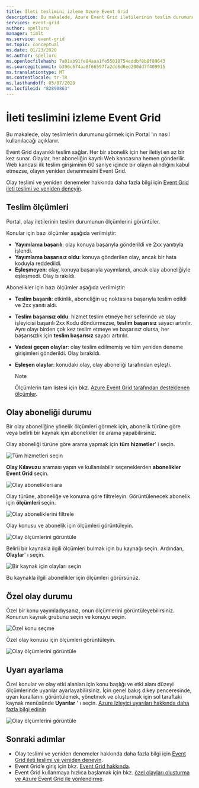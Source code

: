 ```yaml
---
title: İleti teslimini izleme Azure Event Grid
description: Bu makalede, Azure Event Grid iletilerinin teslim durumunu görmek için Azure portal nasıl kullanılacağı açıklanır.
services: event-grid
author: spelluru
manager: timlt
ms.service: event-grid
ms.topic: conceptual
ms.date: 01/23/2020
ms.author: spelluru
ms.openlocfilehash: 7a01ab91fe84aaa1fe55018754eddbf8b8f89643
ms.sourcegitcommit: b396c674aa8f66597fa2dd6d6ed200dd7f409915
ms.translationtype: MT
ms.contentlocale: tr-TR
ms.lasthandoff: 05/07/2020
ms.locfileid: "82890863"
---
```

# <a name="monitor-event-grid-message-delivery"></a>İleti teslimini izleme Event Grid 

Bu makalede, olay teslimlerin durumunu görmek için Portal 'ın nasıl kullanılacağı açıklanır.

Event Grid dayanıklı teslim sağlar. Her bir abonelik için her iletiyi en az bir kez sunar. Olaylar, her aboneliğin kayıtlı Web kancasına hemen gönderilir. Web kancası ilk teslim girişiminin 60 saniye içinde bir olayın alındığını kabul etmezse, olayın yeniden denenmesini Event Grid.

Olay teslimi ve yeniden denemeler hakkında daha fazla bilgi için [Event Grid ileti teslimi ve yeniden deneyin](delivery-and-retry.md).

## <a name="delivery-metrics"></a>Teslim ölçümleri

Portal, olay iletilerinin teslim durumunun ölçümlerini görüntüler.

Konular için bazı ölçümler aşağıda verilmiştir:

* **Yayımlama başarılı**: olay konuya başarıyla gönderildi ve 2xx yanıtıyla işlendi.
* **Yayımlama başarısız oldu**: konuya gönderilen olay, ancak bir hata koduyla reddedildi.
* **Eşleşmeyen**: olay, konuya başarıyla yayımlandı, ancak olay aboneliğiyle eşleşmedi. Olay bırakıldı.

Abonelikler için bazı ölçümler aşağıda verilmiştir:

* **Teslim başarılı**: etkinlik, aboneliğin uç noktasına başarıyla teslim edildi ve 2xx yanıtı aldı.
* **Teslim başarısız oldu**: hizmet teslim etmeye her seferinde ve olay işleyicisi başarılı 2xx Kodu döndürmezse, **teslim başarısız** sayacı artırılır. Aynı olayı birden çok kez teslim etmeye ve başarısız olursa, her başarısızlık için **teslim başarısız** sayacı artırılır.
* **Vadesi geçen olaylar**: olay teslim edilmemiş ve tüm yeniden deneme girişimleri gönderildi. Olay bırakıldı.
* **Eşleşen olaylar**: konudaki olay, olay aboneliği tarafından eşleşti.

    > [!NOTE]
    > Ölçümlerin tam listesi için bkz. [Azure Event Grid tarafından desteklenen ölçümler](metrics.md).

## <a name="event-subscription-status"></a>Olay aboneliği durumu

Bir olay aboneliğine yönelik ölçümleri görmek için, abonelik türüne göre veya belirli bir kaynak için abonelikler ile arama yapabilirsiniz.

Olay aboneliği türüne göre arama yapmak için **tüm hizmetler**' i seçin.

![Tüm hizmetleri seçin](./media/monitor-event-delivery/all-services.png)

**Olay Kılavuzu** araması yapın ve kullanılabilir seçeneklerden **abonelikler Event Grid** seçin.

![Olay abonelikleri ara](./media/monitor-event-delivery/search-and-select.png)

Olay türüne, aboneliğe ve konuma göre filtreleyin. Görüntülenecek abonelik için **ölçümleri** seçin.

![Olay aboneliklerini filtrele](./media/monitor-event-delivery/filter-events.png)

Olay konusu ve abonelik için ölçümleri görüntüleyin.

![Olay ölçümlerini görüntüle](./media/monitor-event-delivery/subscription-metrics.png)

Belirli bir kaynakla ilgili ölçümleri bulmak için bu kaynağı seçin. Ardından, **Olaylar**' ı seçin.

![Bir kaynak için olayları seçin](./media/monitor-event-delivery/select-events.png)

Bu kaynakla ilgili abonelikler için ölçümleri görürsünüz.

## <a name="custom-event-status"></a>Özel olay durumu

Özel bir konu yayımladıysanız, onun ölçümlerini görüntüleyebilirsiniz. Konunun kaynak grubunu seçin ve konuyu seçin.

![Özel konu seçme](./media/monitor-event-delivery/select-custom-topic.png)

Özel olay konusu için ölçümleri görüntüleyin.

![Olay ölçümlerini görüntüle](./media/monitor-event-delivery/custom-topic-metrics.png)

## <a name="set-alerts"></a>Uyarı ayarlama

Özel konular ve olay etki alanları için konu başlığı ve etki alanı düzeyi ölçümlerinde uyarılar ayarlayabilirsiniz. İçin genel bakış dikey penceresinde, uyarı kurallarını görüntülemek, yönetmek ve oluşturmak için sol taraftaki kaynak menüsünde **Uyarılar** ' ı seçin. [Azure Izleyici uyarıları hakkında daha fazla bilgi edinin](../azure-monitor/platform/alerts-overview.md)

![Olay ölçümlerini görüntüle](./media/monitor-event-delivery/select-alerts.png)

## <a name="next-steps"></a>Sonraki adımlar

* Olay teslimi ve yeniden denemeler hakkında daha fazla bilgi için [Event Grid ileti teslimi ve yeniden deneyin](delivery-and-retry.md).
* Event Grid’e giriş için bkz. [Event Grid hakkında](overview.md).
* Event Grid kullanmaya hızlıca başlamak için bkz. [özel olayları oluşturma ve Azure Event Grid ile yönlendirme](custom-event-quickstart.md).
